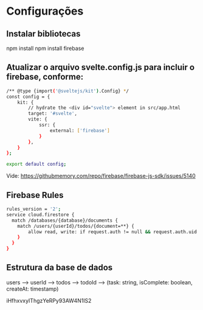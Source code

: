 # Configurações

## Instalar bibliotecas
npm install
npm install firebase

## Atualizar o arquivo **svelte.config.js** para incluir o **firebase**, conforme:

```bash
/** @type {import('@sveltejs/kit').Config} */
const config = {
	kit: {
		// hydrate the <div id="svelte"> element in src/app.html
		target: '#svelte',
		vite: {
			ssr: {
				external: ['firebase']
			}
		},
	}
};

export default config;
```

Vide: https://githubmemory.com/repo/firebase/firebase-js-sdk/issues/5140


## Firebase Rules

```bash
rules_version = '2';
service cloud.firestore {
  match /databases/{database}/documents {
    match /users/{userId}/todos/{document=**} {
    	allow read, write: if request.auth != null && request.auth.uid == userId;
    }
  }
}
```

## Estrutura da base de dados
users --> userId --> todos --> todoId --> (task: string, isComplete: boolean, createAt: timestamp)

iHfhxvxyIThgzYeRPy93AW4N1lS2